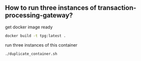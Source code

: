 ## How to run three instances of transaction-processing-gateway?

get docker image ready
```bash
docker build -t tpg:latest .
```
run three instances of this container
```bash
./duplicate_container.sh
```

